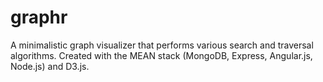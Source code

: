 graphr
======

A minimalistic graph visualizer that performs various search and traversal algorithms. Created with the MEAN stack (MongoDB, Express, Angular.js, Node.js) and D3.js.
